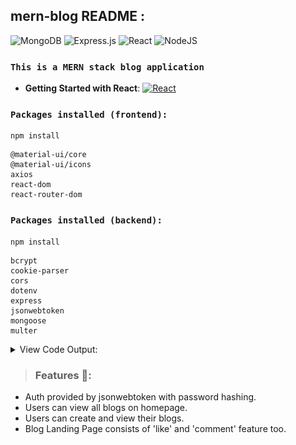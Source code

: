 ## mern-blog README :

<img alt="MongoDB" src ="https://img.shields.io/badge/MongoDB-%234ea94b.svg?style=for-the-badge&logo=mongodb&logoColor=white"/>
<img alt="Express.js" src="https://img.shields.io/badge/express.js-%23404d59.svg?style=for-the-badge&logo=express&logoColor=%2361DAFB"/>
<img alt="React" src="https://img.shields.io/badge/react-%2320232a.svg?style=for-the-badge&logo=react&logoColor=%2361DAFB"/>
<img alt="NodeJS" src="https://img.shields.io/badge/node.js-%2343853D.svg?style=for-the-badge&logo=node-dot-js&logoColor=white"/>

### `This is a MERN stack blog application`

- **Getting Started with React**: <a href="https://github.com/AyushDubey-maker/mern-blog/blob/master/frontend/client/README.md"> <img alt="React" src="https://img.shields.io/badge/react-%2320232a.svg?style=for-the-badge&logo=react&logoColor=%2361DAFB"/></a>

### `Packages installed (frontend):`
```
npm install
```
```
@material-ui/core
@material-ui/icons
axios
react-dom
react-router-dom
```
### `Packages installed (backend):`
```
npm install
```
```
bcrypt
cookie-parser 
cors 
dotenv 
express
jsonwebtoken 
mongoose
multer
```
<details>
<summary>
View Code Output:
</summary>
Homepage:
<img src="layout-images/homepage-1.png"/>
Login:
<img src="layout-images/login.png"/>
Register:
<img src="layout-images/register.png"/>
<img src="layout-images/user-blog-page.png"/>
Blog Form:
<img src="layout-images/blog-form.png"/>
<img src="layout-images/homepage-2.png"/>

Blog Landing Page:
<img src="layout-images/blog-landing-page.png"/>
</details>

>### Features 📣:
- Auth provided by jsonwebtoken with password hashing.
- Users can view all blogs on homepage.
- Users can create and view their blogs.
- Blog Landing Page consists of 'like' and 'comment' feature too.



